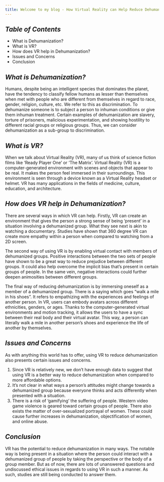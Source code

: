 ```yaml
---
title: Welcome to my blog - How Virtual Reality can Help Reduce Dehumanization
---
```


## ***Table of Contents***

- What is Dehumanization?
- What is VR?
- How does VR help in Dehumanization?
- Issues and Concerns
- Conclusion

## ***What is Dehumanization?***

Humans, despite being an intelligent species that dominates the planet, have the tendency to classify fellow humans as lesser than themselves when met with people who are different from themselves in regard to race, gender, religion, culture, etc. We refer to this as discrimination. To dehumanize someone is to subject a person to inhuman conditions or give them inhuman treatment. Certain examples of dehumanization are slavery, torture of prisoners, malicious experimentation, and showing hostility to different racial groups or religious groups. Thus, we can consider dehumanization as a sub-group to discrimination.

## ***What is VR?***

When we talk about Virtual Reality (VR), many of us think of science fiction films like ‘Ready Player One’ or ‘The Matrix’. Virtual Reality (VR) is a computer-generated environment with scenes and objects that appear to be real. It makes the person feel immersed in their surroundings. This environment is seen through a device known as a Virtual Reality headset or helmet. VR has many applications in the fields of medicine, culture, education, and architecture.

## ***How does VR help in Dehumanization?***

There are several ways in which VR can help. Firstly, VR can create an environment that gives the person a strong sense of being ‘present’ in a situation involving a dehumanized group. What they see next is akin to watching a documentary. Studies have shown that 360 degree VR can create more empathy within a person when compared to watching from a 2D screen.

The second way of using VR is by enabling virtual contact with members of dehumanized groups. Positive interactions between the two sets of people have shown to be a great way to reduce prejudice between different groups. It could also help overcome the implicit bias that’s present in certain groups of people. In the same vein, negative interactions could further deepen animosities between different groups.

The final way of reducing dehumanization is by immersing oneself as a member of a dehumanized group. There is a saying which goes “walk a mile in his shoes”. It refers to empathizing with the experiences and feelings of another person. In VR, users can embody avatars across different ethnicities, genders, or ages. Thanks to the computer-generated virtual environments and motion tracking, it allows the users to have a sync between their real body and their virtual avatar. This way, a person can literally walk a mile in another person’s shoes and experience the life of another by themselves.

## ***Issues and Concerns***

As with anything this world has to offer, using VR to reduce dehumanization also presents certain issues and concerns.

1. Since VR is relatively new, we don’t have enough data to suggest that using VR is a better way to reduce dehumanization when compared to more affordable options.
2. It’s not clear in what ways a person’s attitudes might change towards a dehumanized group because everyone thinks and acts differently when presented with a situation.
3. There is a risk of ‘gamifying’ the suffering of people. Western video game violence is geared toward certain groups of people. There also exists the matter of over-sexualized portrayal of women. These could cause further increases in dehumanization, objectification of women, and online abuse.

## ***Conclusion***

VR has the potential to reduce dehumanization in many ways. The notable way is being present in a situation where the person could interact with a dehumanized group of people by taking the perspective or the body of a group member. But as of now, there are lots of unanswered questions and undiscussed ethical issues in regards to using VR in such a manner. As such, studies are still being conducted to answer them.
